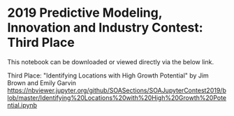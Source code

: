 # 2019 Predictive Modeling, Innovation and Industry Contest: Third Place

This notebook can be downloaded or viewed directly via the below link.

Third Place: "Identifying Locations with High Growth Potential" by Jim Brown and Emily Garvin https://nbviewer.jupyter.org/github/SOASections/SOAJupyterContest2019/blob/master/Identifying%20Locations%20with%20High%20Growth%20Potential.ipynb

